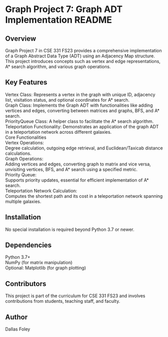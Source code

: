 # Graph Project 7: Graph ADT Implementation README
## Overview
Graph Project 7 in CSE 331 FS23 provides a comprehensive implementation of a Graph Abstract Data Type (ADT) using an Adjacency Map structure. This project introduces concepts such as vertex and edge representations, A* search algorithm, and various graph operations.

## Key Features
Vertex Class: Represents a vertex in the graph with unique ID, adjacency list, visitation status, and optional coordinates for A* search.<br />
Graph Class: Implements the Graph ADT with functionalities like adding vertices and edges, converting between matrices and graphs, BFS, and A* search.<br />
PriorityQueue Class: A helper class to facilitate the A* search algorithm.<br />
Teleportation Functionality: Demonstrates an application of the graph ADT in a teleportation network across different galaxies.<br />
Core Functionalities<br />
Vertex Operations:<br />
Degree calculation, outgoing edge retrieval, and Euclidean/Taxicab distance calculations.<br />
Graph Operations:<br />
Adding vertices and edges, converting graph to matrix and vice versa, unvisiting vertices, BFS, and A* search using a specified metric.<br />
Priority Queue:<br />
Supports priority updates, essential for efficient implementation of A* search.<br />
Teleportation Network Calculation:<br />
Computes the shortest path and its cost in a teleportation network spanning multiple galaxies.<br />

## Installation
No special installation is required beyond Python 3.7 or newer.

## Dependencies
Python 3.7+<br />
NumPy (for matrix manipulation)<br />
Optional: Matplotlib (for graph plotting)<br />
## Contributors
This project is part of the curriculum for CSE 331 FS23 and involves contributions from students, teaching staff, and faculty.
## Author
Dallas Foley
